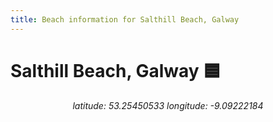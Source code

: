 ```yaml
---
title: Beach information for Salthill Beach, Galway
---
```

# Salthill Beach, Galway 🟦

<div align="center"><i>latitude: 53.25450533 longitude: -9.09222184</i></div>